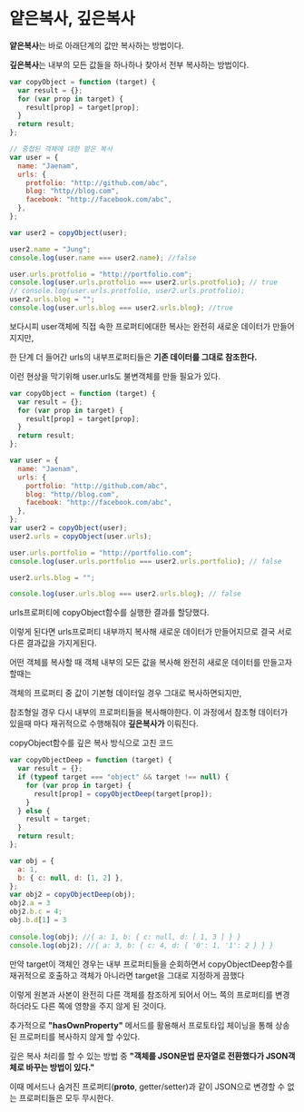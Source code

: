 # 얕은복사, 깊은복사

**얕은복사**는 바로 아래단계의 값만 복사하는 방법이다.

**깊은복사**는 내부의 모든 값들을 하나하나 찾아서 전부 복사하는 방법이다.


```javascript
var copyObject = function (target) {
  var result = {};
  for (var prop in target) {
    result[prop] = target[prop];
  }
  return result;
};

// 중첩된 객체에 대한 얕은 복사
var user = {
  name: "Jaenam",
  urls: {
    protfolio: "http://github.com/abc",
    blog: "http//blog.com",
    facebook: "http://facebook.com/abc",
  },
};

var user2 = copyObject(user);

user2.name = "Jung";
console.log(user.name === user2.name); //false

user.urls.protfolio = "http://portfolio.com";
console.log(user.urls.protfolio === user2.urls.protfolio); // true
// console.log(user.urls.protfolio, user2.urls.protfolio);
user2.urls.blog = "";
console.log(user.urls.blog === user2.urls.blog); //true

```

보다시피 user객체에 직접 속한 프로퍼티에대한 복사는 완전히 새로운 데이터가 만들어지지만,

한 단계 더 들어간 urls의 내부프로퍼티들은 **기존 데이터를 그대로 참조한다.**

이런 현상을 막기위해 user.urls도 불변객체를 만들 필요가 있다.

```javascript
var copyObject = function (target) {
  var result = {};
  for (var prop in target) {
    result[prop] = target[prop];
  }
  return result;
};

var user = {
  name: "Jaenam",
  urls: {
    portfolio: "http://github.com/abc",
    blog: "http//blog.com",
    facebook: "http://facebook.com/abc",
  },
};
var user2 = copyObject(user);
user2.urls = copyObject(user.urls);

user.urls.portfolio = "http://portfolio.com";
console.log(user.urls.portfolio === user2.urls.portfolio); // false

user2.urls.blog = "";

console.log(user.urls.blog === user2.urls.blog); // false
```

urls프로퍼티에 copyObject함수를 실행한 결과를 할당했다.

이렇게 된다면 urls프로퍼티 내부까지 복사해 새로운 데이터가 만들어지므로 결국 서로 다른 결과값을 가지게된다.

어떤 객체를 복사할 때 객체 내부의 모든 값을 복사해 완전히 새로운 데이터를 만들고자 할때는

객체의 프로퍼티 중 값이 기본형 데이터일 경우 그대로 복사하면되지만,

참조형일 경우 다시 내부의 프로퍼티들을 복사해야한다. 이 과정에서 참조형 데이터가 있을때 마다 재귀적으로 수행해줘야 **깊은복사가** 이뤄진다.

copyObject함수를 깊은 복사 방식으로 고친 코드

```javascript
var copyObjectDeep = function (target) {
  var result = {};
  if (typeof target === "object" && target !== null) {
    for (var prop in target) {
      result[prop] = copyObjectDeep(target[prop]);
    }
  } else {
    result = target;
  }
  return result;
};

var obj = {
  a: 1,
  b: { c: null, d: [1, 2] },
};
var obj2 = copyObjectDeep(obj);
obj2.a = 3
obj2.b.c = 4;
obj.b.d[1] = 3
 
console.log(obj); //{ a: 1, b: { c: null, d: [ 1, 3 ] } }
console.log(obj2); //{ a: 3, b: { c: 4, d: { '0': 1, '1': 2 } } }

```

만약 target이 객체인 경우는 내부 프로퍼티들을 순회하면서 copyObjectDeep함수를 재귀적으로 호출하고 객체가 아니라면 target을 그대로 지정하게 끔했다

이렇게 원본과 사본이 완전히 다른 객체를 참조하게 되어서 어느 쪽의 프로퍼티를 변경하더라도 다른 쪽에 영향을 주지 않게 된 것이다.


추가적으로 **"hasOwnProperty"** 메서드를 활용해서 프로토타입 체이닝을 통해 상송된 프로퍼티를 복사하지 않게 할 수있다.

깊은 복사 처리를 할 수 있는 방법 중 **"객체를 JSON문법 문자열로 전환했다가 JSON객체로 바꾸는 방법이 있다."**

이때 메서드나 숨겨진 프로퍼티(__proto__, getter/setter)과 같이 JSON으로 변경할 수 없는 프로퍼티들은 모두 무시한다.

